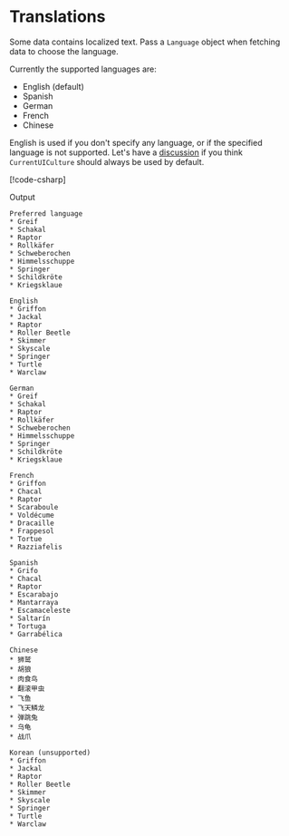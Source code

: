 # Translations

Some data contains localized text. Pass a `Language` object when fetching data to choose the language.

Currently the supported languages are:

- English (default)
- Spanish
- German
- French
- Chinese

English is used if you don't specify any language, or if the specified language is not supported. Let's have a [discussion] if you think `CurrentUICulture` should always be used by default.

[!code-csharp[](../../samples/Translations/Program.cs)]

Output

``` text
Preferred language
* Greif
* Schakal
* Raptor
* Rollkäfer
* Schweberochen
* Himmelsschuppe
* Springer
* Schildkröte
* Kriegsklaue

English
* Griffon
* Jackal
* Raptor
* Roller Beetle
* Skimmer
* Skyscale
* Springer
* Turtle
* Warclaw

German
* Greif
* Schakal
* Raptor
* Rollkäfer
* Schweberochen
* Himmelsschuppe
* Springer
* Schildkröte
* Kriegsklaue

French
* Griffon
* Chacal
* Raptor
* Scaraboule
* Voldécume
* Dracaille
* Frappesol
* Tortue
* Razziafelis

Spanish
* Grifo
* Chacal
* Raptor
* Escarabajo
* Mantarraya
* Escamaceleste
* Saltarín
* Tortuga
* Garrabélica

Chinese
* 狮鹫
* 胡狼
* 肉食鸟
* 翻滚甲虫
* 飞鱼
* 飞天鳞龙
* 弹跳兔
* 乌龟
* 战爪

Korean (unsupported)
* Griffon
* Jackal
* Raptor
* Roller Beetle
* Skimmer
* Skyscale
* Springer
* Turtle
* Warclaw

```

[discussion]:https://github.com/sliekens/gw2sdk/discussions/new/choose